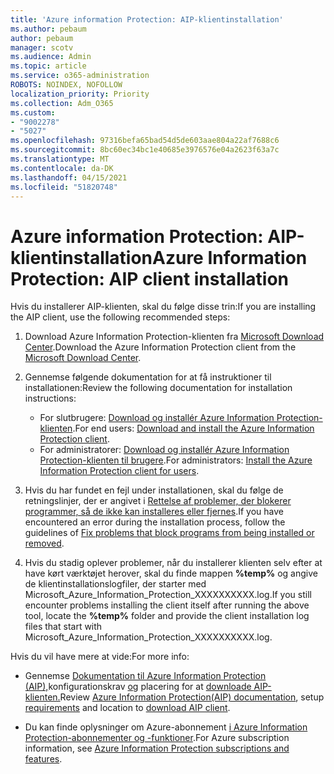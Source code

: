 ```yaml
---
title: 'Azure information Protection: AIP-klientinstallation'
ms.author: pebaum
author: pebaum
manager: scotv
ms.audience: Admin
ms.topic: article
ms.service: o365-administration
ROBOTS: NOINDEX, NOFOLLOW
localization_priority: Priority
ms.collection: Adm_O365
ms.custom:
- "9002278"
- "5027"
ms.openlocfilehash: 97316befa65bad54d5de603aae804a22af7688c6
ms.sourcegitcommit: 8bc60ec34bc1e40685e3976576e04a2623f63a7c
ms.translationtype: MT
ms.contentlocale: da-DK
ms.lasthandoff: 04/15/2021
ms.locfileid: "51820748"
---
```

# <a name="azure-information-protection-aip-client-installation"></a><span data-ttu-id="3f9d8-102">Azure information Protection: AIP-klientinstallation</span><span class="sxs-lookup"><span data-stu-id="3f9d8-102">Azure Information Protection: AIP client installation</span></span>

<span data-ttu-id="3f9d8-103">Hvis du installerer AIP-klienten, skal du følge disse trin:</span><span class="sxs-lookup"><span data-stu-id="3f9d8-103">If you are installing the AIP client, use the following recommended steps:</span></span>

1. <span data-ttu-id="3f9d8-104">Download Azure Information Protection-klienten fra [Microsoft Download Center](https://www.microsoft.com/download/details.aspx?id=53018).</span><span class="sxs-lookup"><span data-stu-id="3f9d8-104">Download the Azure Information Protection client from the [Microsoft Download Center](https://www.microsoft.com/download/details.aspx?id=53018).</span></span>

2. <span data-ttu-id="3f9d8-105">Gennemse følgende dokumentation for at få instruktioner til installationen:</span><span class="sxs-lookup"><span data-stu-id="3f9d8-105">Review the following documentation for installation instructions:</span></span>

    - <span data-ttu-id="3f9d8-106">For slutbrugere: [Download og installér Azure Information Protection-klienten](https://docs.microsoft.com/azure/information-protection/rms-client/install-client-app).</span><span class="sxs-lookup"><span data-stu-id="3f9d8-106">For end users: [Download and install the Azure Information Protection client](https://docs.microsoft.com/azure/information-protection/rms-client/install-client-app).</span></span>
    - <span data-ttu-id="3f9d8-107">For administratorer: [Download og installér Azure Information Protection-klienten til brugere](https://docs.microsoft.com/azure/information-protection/rms-client/client-admin-guide-install).</span><span class="sxs-lookup"><span data-stu-id="3f9d8-107">For administrators: [Install the Azure Information Protection client for users](https://docs.microsoft.com/azure/information-protection/rms-client/client-admin-guide-install).</span></span>

3. <span data-ttu-id="3f9d8-108">Hvis du har fundet en fejl under installationen, skal du følge de retningslinjer, der er angivet i [Rettelse af problemer, der blokerer programmer, så de ikke kan installeres eller fjernes](https://support.microsoft.com/help/17588/windows-fix-problems-that-block-programs-being-installed-or-removed).</span><span class="sxs-lookup"><span data-stu-id="3f9d8-108">If you have encountered an error during the installation process, follow the guidelines of [Fix problems that block programs from being installed or removed](https://support.microsoft.com/help/17588/windows-fix-problems-that-block-programs-being-installed-or-removed).</span></span>

4. <span data-ttu-id="3f9d8-109">Hvis du stadig oplever problemer, når du installerer klienten selv efter at have kørt værktøjet herover, skal du finde mappen **%temp%** og angive de klientinstallationslogfiler, der starter med Microsoft_Azure_Information_Protection_XXXXXXXXXX.log.</span><span class="sxs-lookup"><span data-stu-id="3f9d8-109">If you still encounter problems installing the client itself after running the above tool, locate the **%temp%** folder and provide the client installation log files that start with Microsoft_Azure_Information_Protection_XXXXXXXXXX.log.</span></span>

<span data-ttu-id="3f9d8-110">Hvis du vil have mere at vide:</span><span class="sxs-lookup"><span data-stu-id="3f9d8-110">For more info:</span></span>

- <span data-ttu-id="3f9d8-111">Gennemse [Dokumentation til Azure Information Protection (AIP),](https://docs.microsoft.com/azure/information-protection/what-is-information-protection)konfigurationskrav [og](https://docs.microsoft.com/azure/information-protection/get-started/requirements) placering for at [downloade AIP-klienten.](https://www.microsoft.com/download/details.aspx?id=53018)</span><span class="sxs-lookup"><span data-stu-id="3f9d8-111">Review [Azure Information Protection(AIP) documentation](https://docs.microsoft.com/azure/information-protection/what-is-information-protection), setup [requirements](https://docs.microsoft.com/azure/information-protection/get-started/requirements) and location to [download AIP client](https://www.microsoft.com/download/details.aspx?id=53018).</span></span>

- <span data-ttu-id="3f9d8-112">Du kan finde oplysninger om Azure-abonnement [i Azure Information Protection-abonnementer og -funktioner](https://azure.microsoft.com/pricing/details/information-protection).</span><span class="sxs-lookup"><span data-stu-id="3f9d8-112">For Azure subscription information, see [Azure Information Protection subscriptions and features](https://azure.microsoft.com/pricing/details/information-protection).</span></span>

